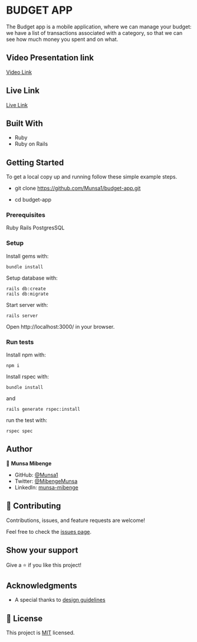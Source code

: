 # BUDGET APP

The Budget app is a mobile application, where we can manage your budget: we have a list of transactions associated with a category, so that we can see how much money you spent and on what.


## Video Presentation link
[Video Link](https://drive.google.com/file/d/1Aomz8dStU8s1roC7ZbMwhSUZwIe0fmeI/view?usp=sharing)


## Live Link
[Live Link](https://murmuring-wave-54342.herokuapp.com/)

## Built With

- Ruby
- Ruby on Rails


## Getting Started

To get a local copy up and running follow these simple example steps.

- git clone https://github.com/Munsa1/budget-app.git

- cd budget-app


### Prerequisites

Ruby
Rails
PostgresSQL


### Setup

Install gems with:

```
bundle install
```

Setup database with:

```
rails db:create
rails db:migrate
```

Start server with:

```
rails server
```

Open http://localhost:3000/ in your browser.


### Run tests

Install npm with:

```
npm i
```

Install rspec with:

```
bundle install
```

and

```
rails generate rspec:install
```

run the test with:

```
rspec spec
```

## Author

👤 **Munsa Mibenge**

- GitHub: [@Munsa1](https://github.com/Munsa1)
- Twitter: [@MibengeMunsa](https://twitter.com/MibengeMunsa)
- LinkedIn: [munsa-mibenge](https://www.linkedin.com/in/munsa-mibenge/)


## 🤝 Contributing

Contributions, issues, and feature requests are welcome!

Feel free to check the [issues page](https://github.com/Munsa1/budget-app/issues).


## Show your support

Give a ⭐️ if you like this project!


## Acknowledgments

- A special thanks to  [design guidelines](https://www.behance.net/gallery/19759151/Snapscan-iOs-design-and-branding?tracking_source=)


## 📝 License

This project is [MIT](./LICENCE) licensed.
